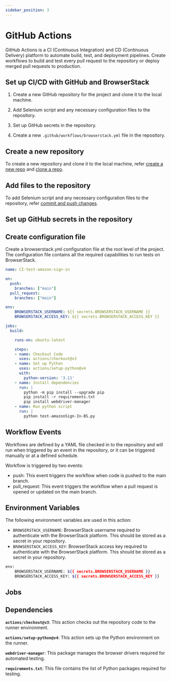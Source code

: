 ```yaml
---
sidebar_position: 3
---
```


# GitHub Actions

GitHub Actions is a CI (Continuous Integration) and CD (Continuous Delivery) platform to automate build, test, and deployment pipelines. Create workflows to build and test every pull request to the repository or deploy merged pull requests to production.

## Set up CI/CD with GitHub and BrowserStack

1. Create a new GitHub repository for the project and clone it to the local machine.

2. Add Selenium script and any necessary configuration files to the repository.

3. Set up GitHub secrets in the repository.

4. Create a new `.github/workflows/browserstack.yml` file in the repository.

## Create a new repository

To create a new repository and clone it to the local machine, refer [create a new repo](https://docs.github.com/en/repositories/creating-and-managing-repositories/creating-a-new-repository) and [clone a repo](https://docs.github.com/en/repositories/creating-and-managing-repositories/cloning-a-repository).

## Add files to the repository

To add Selenium script and any necessary configuration files to the repository, refer 
[commit and push changes](https://docs.github.com/en/desktop/contributing-and-collaborating-using-github-desktop/making-changes-in-a-branch/committing-and-reviewing-changes-to-your-project).


## Set up GitHub secrets in the repository

## Create configuration file

Create a browserstack.yml configuration file at the root level of the project. The configuration file contains all the required capabilities to run tests on BrowserStack.

```yaml
name: CI-test-amazon-sign-in

on: 
  push:
    branches: ["main"]
  pull_request:
    branches: ["main"]

env:
    BROWSERSTACK_USERNAME: ${{ secrets.BROWSERSTACK_USERNAME }}
    BROWSERSTACK_ACCESS_KEY: ${{ secrets.BROWSERSTACK_ACCESS_KEY }}

jobs:
  build: 

    runs-on: ubuntu-latest

    steps:
    - name: Checkout Code
      uses: actions/checkout@v3
    - name: Set up Python
      uses: actions/setup-python@v4
      with:
        python-version: '3.11'
    - name: Install dependencies
      run: |
        python -m pip install --upgrade pip
        pip install -r requirements.txt
        pip install webdriver-manager
    - name: Run python script
      run: |
        python test-amazonSign-In-BS.py
```

## Workflow Events

Workflows are defined by a YAML file checked in to the repository and will run when triggered by an event in the repository, or it can be triggered manually or at a defined schedule.

Workflow is triggered by two events:

* push: This event triggers the workflow when code is pushed to the main branch.
* pull_request: This event triggers the workflow when a pull request is opened or updated on the main branch.

## Environment Variables

The following environment variables are used in this action:

* `BROWSERSTACK_USERNAME`: BrowserStack username required to authenticate with the BrowserStack platform. This should be stored as a secret in your repository.
* `BROWSERSTACK_ACCESS_KEY`: BrowserStack access key required to authenticate with the BrowserStack platform. This should be stored as a secret in your repository.

```bash
env:
    BROWSERSTACK_USERNAME: ${{ secrets.BROWSERSTACK_USERNAME }}
    BROWSERSTACK_ACCESS_KEY: ${{ secrets.BROWSERSTACK_ACCESS_KEY }}
```

## Jobs




## Dependencies

**`actions/checkout@v3`**: This action checks out the repository code to the runner environment.

**`actions/setup-python@v4`**: This action sets up the Python environment on the runner.

**`webdriver-manager`**: This package manages the browser drivers required for automated testing.

**`requirements.txt`**: This file contains the list of Python packages required for testing.

